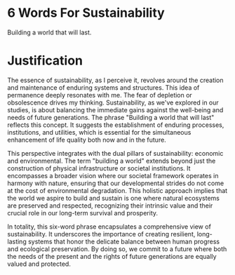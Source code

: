 # 6 Words For Sustainability
Building a world that will last.

# Justification
The essence of sustainability, as I perceive it, revolves around the creation and maintenance of enduring systems and structures. This idea of permanence deeply resonates with me. The fear of depletion or obsolescence drives my thinking. Sustainability, as we've explored in our studies, is about balancing the immediate gains against the well-being and needs of future generations. The phrase "Building a world that will last" reflects this concept. It suggests the establishment of enduring processes, institutions, and utilities, which is essential for the simultaneous enhancement of life quality both now and in the future.

This perspective integrates with the dual pillars of sustainability: economic and environmental. The term "building a world" extends beyond just the construction of physical infrastructure or societal institutions. It encompasses a broader vision where our societal framework operates in harmony with nature, ensuring that our developmental strides do not come at the cost of environmental degradation. This holistic approach implies that the world we aspire to build and sustain is one where natural ecosystems are preserved and respected, recognizing their intrinsic value and their crucial role in our long-term survival and prosperity.

In totality, this six-word phrase encapsulates a comprehensive view of sustainability. It underscores the importance of creating resilient, long-lasting systems that honor the delicate balance between human progress and ecological preservation. By doing so, we commit to a future where both the needs of the present and the rights of future generations are equally valued and protected.